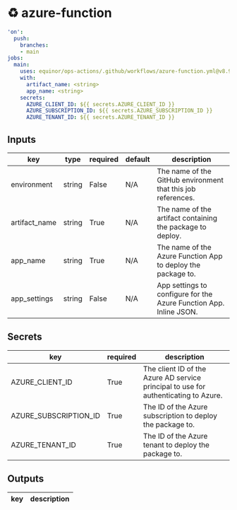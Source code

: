 # ♻ azure-function

```yaml
'on':
  push:
    branches:
    - main
jobs:
  main:
    uses: equinor/ops-actions/.github/workflows/azure-function.yml@v8.9.0
    with:
      artifact_name: <string>
      app_name: <string>
    secrets:
      AZURE_CLIENT_ID: ${{ secrets.AZURE_CLIENT_ID }}
      AZURE_SUBSCRIPTION_ID: ${{ secrets.AZURE_SUBSCRIPTION_ID }}
      AZURE_TENANT_ID: ${{ secrets.AZURE_TENANT_ID }}

```

## Inputs

key | type | required | default | description
--- | --- | --- | --- | ---
environment | string | False | N/A | The name of the GitHub environment that this job references.
artifact_name | string | True | N/A | The name of the artifact containing the package to deploy.
app_name | string | True | N/A | The name of the Azure Function App to deploy the package to.
app_settings | string | False | N/A | App settings to configure for the Azure Function App. Inline JSON.

## Secrets

key | required | description
--- | --- | ---
AZURE_CLIENT_ID | True | The client ID of the Azure AD service principal to use for authenticating to Azure.
AZURE_SUBSCRIPTION_ID | True | The ID of the Azure subscription to deploy the package to.
AZURE_TENANT_ID | True | The ID of the Azure tenant to deploy the package to.

## Outputs

key | description
--- | ---
